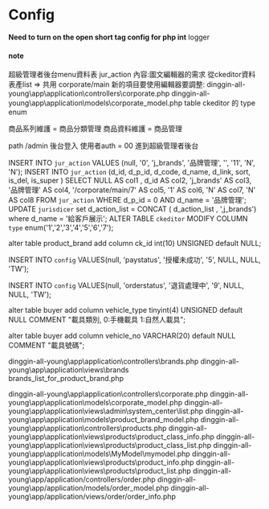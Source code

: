 # Config

**Need to turn on the open short tag config for php int**
logger 

#### note
超級管理者後台menu資料表 jur_action
內容:圖文編輯器的需求 從ckeditor資料表產list => 共用 corporate/main 
    新的項目要使用編輯器要調整: 
        dinggin-all-young\app\application\controllers\corporate.php
        dinggin-all-young\app\application\models\corporate_model.php
        table ckeditor 的 type enum

商品系列維護 = 商品分類管理
商品資料維護 = 商品管理


path 
    /admin 後台登入
        使用者auth = 00 進到超級管理者後台


<!-- add 品牌管理 to menu  編號隨資料庫狀況更動-->
INSERT INTO `jur_action` VALUES (null, '0', 'j_brands', '品牌管理', '', '11', 'N', 'N');
INSERT INTO `jur_action` (d_id, d_p_id, d_code, d_name, d_link, sort, is_del, is_super ) SELECT NULL AS col1 , d_id AS col2, 'j_brands' AS col3, '品牌管理' AS col4, '/corporate/main/7' AS col5, '1' AS col6, 'N' AS col7, 'N' AS col8 FROM `jur_action` WHERE d_p_id = 0 AND d_name = '品牌管理';
UPDATE `jurisdicer` set d_action_list = CONCAT ( d_action_list  , ',j_brands') where d_name = '給客戶展示';
ALTER TABLE `ckeditor` MODIFY COLUMN `type` enum('1','2','3','4','5','6','7');
<!-- 增加欄位 for product_brand 關聯 ckeditor -->
alter table product_brand add column ck_id int(10) UNSIGNED default NULL;
<!--for 付款狀態 -->
INSERT INTO `config` VALUES(null, 'paystatus', '授權未成功', '5', NULL, NULL, 'TW');
<!--for 訂單狀態 -->
INSERT INTO `config` VALUES(null, 'orderstatus', '退貨處理中', '9', NULL, NULL, 'TW');
<!--for 會員載具 類型 -->
alter table buyer add column vehicle_type tinyint(4) UNSIGNED default NULL COMMENT "載具類別, 0:手機載具 1:自然人載具";
<!--for 載具號碼 -->
alter table buyer add column vehicle_no VARCHAR(20) default NULL COMMENT "載具號碼";



<!-- file added -->
dinggin-all-young\app\application\controllers\brands.php
dinggin-all-young\app\application\views\brands\
    <!-- list data from product_brand 改成list data from ckeditor,暫不用  -->
    brands_list_for_product_brand.php 


<!-- file modified -->
dinggin-all-young\app\application\controllers\corporate.php
dinggin-all-young\app\application\models\corporate_model.php
dinggin-all-young\app\application\views\admin\system_center\list.php
dinggin-all-young\app\application\models\product_brand_model.php
dinggin-all-young\app\application\controllers\products.php
dinggin-all-young\app\application\views\products\product_class_info.php
dinggin-all-young\app\application\views\products\product_class_list.php
dinggin-all-young\app\application\models\MyModel\mymodel.php
dinggin-all-young\app\application\views\products\product_info.php
dinggin-all-young\app\application\views\products\product_list.php
dinggin-all-young\app/application/controllers/order.php
dinggin-all-young\app/application/models/order_model.php
dinggin-all-young\app/application/views/order/order_info.php


